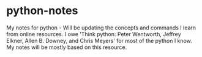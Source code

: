 # python-notes
My notes for python - Will be updating the concepts and commands I learn from online resources. I owe 'Think python: Peter Wentworth, Jeffrey Elkner, Allen B. Downey, and Chris Meyers' for most of the python I know. My notes will be mostly based on this resource. 
